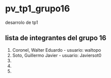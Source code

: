 # pv_tp1_grupo16
desarrolo de tp1

## lista de integrantes del grupo 16

1. Coronel, Walter Eduardo - usuario: waltopo
2. Soto, Guillermo Javier - usuario: Javiersot0
3.
4.
5.